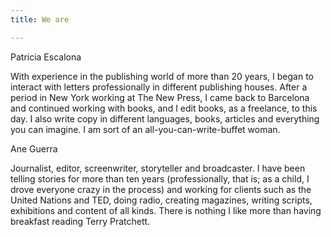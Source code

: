```yaml
---
title: We are

---
```

Patricia Escalona

With experience in the publishing world of more than 20 years, I began to interact with letters professionally in different publishing houses. After a period in New York working at The New Press, I came back to Barcelona and continued working with books, and I edit books, as a freelance, to this day. I also write copy in different languages, books, articles and everything you can imagine. I am sort of an all-you-can-write-buffet woman.

Ane Guerra

Journalist, editor, screenwriter, storyteller and broadcaster. I have been telling stories for more than ten years (professionally, that is; as a child, I drove everyone crazy in the process) and working for clients such as the United Nations and TED, doing radio, creating magazines, writing scripts, exhibitions and content of all kinds. There is nothing I like more than having breakfast reading Terry Pratchett.